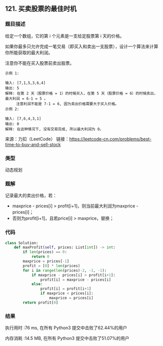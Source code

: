 ## 121. 买卖股票的最佳时机



### 题目描述

给定一个数组，它的第 i 个元素是一支给定股票第 i 天的价格。

如果你最多只允许完成一笔交易（即买入和卖出一支股票），设计一个算法来计算你所能获取的最大利润。

注意你不能在买入股票前卖出股票。

```
示例 1:

输入: [7,1,5,3,6,4]
输出: 5
解释: 在第 2 天（股票价格 = 1）的时候买入，在第 5 天（股票价格 = 6）的时候卖出，最大利润 = 6-1 = 5 。
     注意利润不能是 7-1 = 6, 因为卖出价格需要大于买入价格。
示例 2:

输入: [7,6,4,3,1]
输出: 0
解释: 在这种情况下, 没有交易完成, 所以最大利润为 0。
```

来源：力扣（LeetCode）
链接：https://leetcode-cn.com/problems/best-time-to-buy-and-sell-stock

### 类型

动态规划



### 题解

记录最大的卖出价格，若：

- maxprice - prices[i] > profit[i+1]，则当前最大利润为maxprice - prices[i]；
- 否则为profit[i+1]，且若price[i] > maxprice，替换；



### 代码

```python
class Solution:
    def maxProfit(self, prices: List[int]) -> int:
    	if len(prices) == 0:
    		return 0
    	maxprice = prices[-1]
    	profit = [0] * len(prices)
    	for i in range(len(prices)-2, -1, -1):
    		if maxprice - prices[i] > profit[i+1]:
    			profit[i] = maxprice - prices[i]
    		else:
    			profit[i] = profit[i+1]
    			if maxprice < prices[i]:
    				maxprice = prices[i]
    	return profit[0]
```



### 结果

执行用时 :76 ms, 在所有 Python3 提交中击败了62.44%的用户

内存消耗 :14.5 MB, 在所有 Python3 提交中击败了51.07%的用户